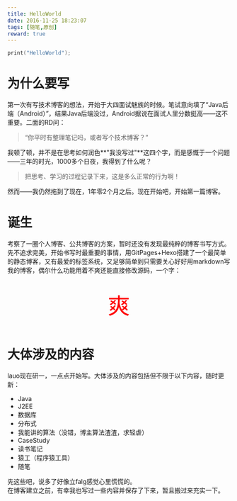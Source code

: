 ```yaml
---
title: HelloWorld  
date: 2016-11-25 18:23:07    
tags: [随笔,原创]  
reward: true  
---
```


```c
print("HelloWorld");
```

<!--more-->

# 为什么要写
第一次有写技术博客的想法，开始于大四面试魅族的时候。笔试意向填了“Java后端（Android）”，结果Java后端没过，Android据说在面试人里分数挺高——这不重要。二面的RD问：  

>“你平时有整理笔记吗，或者写个技术博客？”

我顿了顿，并不是在思考如何润色**"我没写过"**这四个字，而是感慨于一个问题——三年的时光，1000多个日夜，我得到了什么呢？   

>把思考、学习的过程记录下来，这是多么正常的行为啊！
 
然而——我仍然拖到了现在，1年零2个月之后。现在开始吧，开始第一篇博客。  
# 诞生
考察了一圈个人博客、公共博客的方案，暂时还没有发现最纯粹的博客书写方式。先不追求完美，开始书写时最重要的事情，用GitPages+Hexo搭建了一个最简单的静态博客，又有最爱的标签系统，又足够简单到只需要关心好好用markdown写我的博客，偶尔什么功能用着不爽还能直接修改源码，一个字：  
<br><div style="text-align:center;color:red;font-size:50px">爽</div><br>  
# 大体涉及的内容
lauo现在研一，一点点开始写。大体涉及的内容包括但不限于以下内容，随时更新：  

 * Java
 * J2EE
 * 数据库
 * 分布式
 * 我能讲的算法（没错，博主算法渣渣，求轻虐）
 * CaseStudy
 * 读书笔记
 * 猿工（程序猿工具）
 * 随笔

先这些吧，说多了好像立falg感觉心里慌慌的。  
在博客建立之前，有幸我也写过一些内容并保存了下来，暂且搬过来充实一下。  

